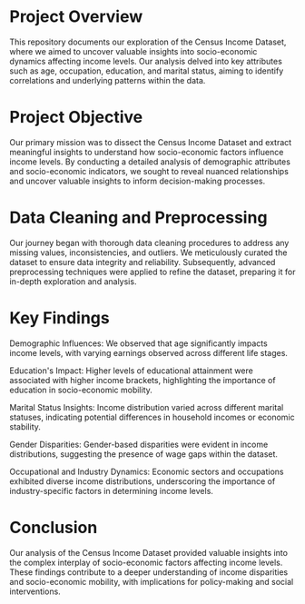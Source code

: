 # Project Overview
This repository documents our exploration of the Census Income Dataset, where we aimed to uncover valuable insights into socio-economic dynamics affecting income levels. Our analysis delved into key attributes such as age, occupation, education, and marital status, aiming to identify correlations and underlying patterns within the data.

# Project Objective
Our primary mission was to dissect the Census Income Dataset and extract meaningful insights to understand how socio-economic factors influence income levels. By conducting a detailed analysis of demographic attributes and socio-economic indicators, we sought to reveal nuanced relationships and uncover valuable insights to inform decision-making processes.

# Data Cleaning and Preprocessing
Our journey began with thorough data cleaning procedures to address any missing values, inconsistencies, and outliers. We meticulously curated the dataset to ensure data integrity and reliability. Subsequently, advanced preprocessing techniques were applied to refine the dataset, preparing it for in-depth exploration and analysis.

# Key Findings
Demographic Influences: We observed that age significantly impacts income levels, with varying earnings observed across different life stages.

Education's Impact: Higher levels of educational attainment were associated with higher income brackets, highlighting the importance of education in socio-economic mobility.

Marital Status Insights: Income distribution varied across different marital statuses, indicating potential differences in household incomes or economic stability.

Gender Disparities: Gender-based disparities were evident in income distributions, suggesting the presence of wage gaps within the dataset.

Occupational and Industry Dynamics: Economic sectors and occupations exhibited diverse income distributions, underscoring the importance of industry-specific factors in determining income levels.

# Conclusion
Our analysis of the Census Income Dataset provided valuable insights into the complex interplay of socio-economic factors affecting income levels. These findings contribute to a deeper understanding of income disparities and socio-economic mobility, with implications for policy-making and social interventions.
